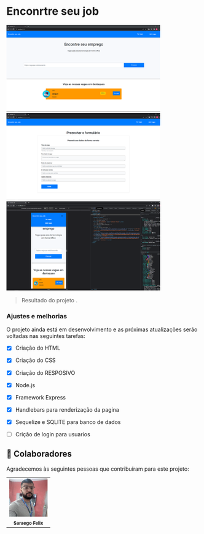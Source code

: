 # Enconrtre seu job

<img src="node_perfil/foto1.png" width="400" alt="tela-inicial">
<img src="node_perfil/foto2.png" width="400" alt="tela-de-cadastro-vagas">
<img src="node_perfil/foto3.png" width="400" alt="tela-com-resposivo">

> Resultado do projeto .

### Ajustes e melhorias

O projeto ainda está em desenvolvimento e as próximas atualizações serão voltadas nas seguintes tarefas:

- [x] Criação do HTML
- [x] Criação do CSS
- [x] Criação do RESPOSIVO
- [x] Node.js
- [x] Framework Express
- [x] Handlebars para renderização da pagina
- [x] Sequelize e SQLITE para banco de dados
- [ ] Crição de login para usuarios 



## 🤝 Colaboradores

Agradecemos às seguintes pessoas que contribuíram para este projeto:

<table>
  <tr>
    <td align="center">
      <a href="#">
        <img src="node_perfil/sarae.jpg" width="100px;" alt="Foto do Saraego Felix no GitHub"/><br>
        <sub>
          <b>Saraego Felix</b>
        </sub>
      </a>
    </td>
  
  </tr>
</table>
